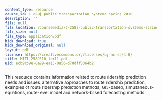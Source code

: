 ```yaml
---
content_type: resource
course_id: 1-258j-public-transportation-systems-spring-2010
description: ''
file: null
file_location: /coursemedia/1-258j-public-transportation-systems-spring-2010/ecb9cb9e8a99ea130a56d70dff8064b2_MIT1_258JS10_lec11.pdf
file_size: null
file_type: application/pdf
hide_download: true
hide_download_original: null
layout: pdf
license: https://creativecommons.org/licenses/by-nc-sa/4.0/
title: MIT1_258JS10_lec11.pdf
uid: ecb9cb9e-8a99-ea13-0a56-d70dff8064b2
---
```

This resource contains information related to route ridership prediction needs and issues, alternative approaches to route ridership prediction, examples of route ridership prediction methods, GIS-based, simultaneous-equations, route-level model and network-based forecasting methods. 